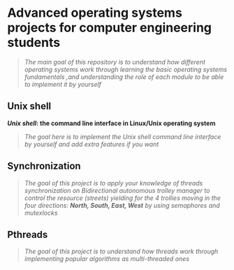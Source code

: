 # Advanced operating systems projects for computer engineering students

> _The main goal of this repository is to understand how different operating systems work through learning the basic operating systems fundamentals ,and understanding the role of each module to be able to implement it by yourself_


## Unix shell

**_Unix shell_: the command line interface in Linux/Unix operating system**
>_The goal here is to implement the Unix shell command line interface by yourself and add extra features if you want_

## Synchronization
>_The goal of this project is to apply your knowledge of threads synchronization on Bidirectional autonomous trolley manager to control the resource (streets) yielding for the 4 trollies moving in the four directions: **North, South, East, West** by using semaphores and mutexlocks_

## Pthreads
>_The goal of this project is to understand how threads work through implementing popular algorithms as multi-threaded ones_


